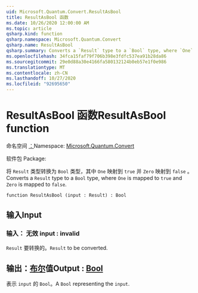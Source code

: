 ```yaml
---
uid: Microsoft.Quantum.Convert.ResultAsBool
title: ResultAsBool 函数
ms.date: 10/26/2020 12:00:00 AM
ms.topic: article
qsharp.kind: function
qsharp.namespace: Microsoft.Quantum.Convert
qsharp.name: ResultAsBool
qsharp.summary: Converts a `Result` type to a `Bool` type, where `One` is mapped to `true` and `Zero` is mapped to `false`.
ms.openlocfilehash: 34fca15faf79f706b398e3fdfc537ea91b28da86
ms.sourcegitcommit: 29e0d88a30e4166fa580132124b0eb57e1f0e986
ms.translationtype: MT
ms.contentlocale: zh-CN
ms.lasthandoff: 10/27/2020
ms.locfileid: "92695650"
---
```

# <a name="resultasbool-function"></a><span data-ttu-id="2420c-102">ResultAsBool 函数</span><span class="sxs-lookup"><span data-stu-id="2420c-102">ResultAsBool function</span></span>

<span data-ttu-id="2420c-103">命名空间 [：](xref:Microsoft.Quantum.Convert)</span><span class="sxs-lookup"><span data-stu-id="2420c-103">Namespace: [Microsoft.Quantum.Convert](xref:Microsoft.Quantum.Convert)</span></span>

<span data-ttu-id="2420c-104">软件包 [](https://nuget.org/packages/)</span><span class="sxs-lookup"><span data-stu-id="2420c-104">Package: [](https://nuget.org/packages/)</span></span>


<span data-ttu-id="2420c-105">将 `Result` 类型转换为 `Bool` 类型，其中 `One` 映射到 `true` 并 `Zero` 映射到 `false` 。</span><span class="sxs-lookup"><span data-stu-id="2420c-105">Converts a `Result` type to a `Bool` type, where `One` is mapped to `true` and `Zero` is mapped to `false`.</span></span>

```qsharp
function ResultAsBool (input : Result) : Bool
```


## <a name="input"></a><span data-ttu-id="2420c-106">输入</span><span class="sxs-lookup"><span data-stu-id="2420c-106">Input</span></span>

### <a name="input--__invalidresult__"></a><span data-ttu-id="2420c-107">输入： __无效 <Result>__</span><span class="sxs-lookup"><span data-stu-id="2420c-107">input : __invalid<Result>__</span></span>

<span data-ttu-id="2420c-108">`Result` 要转换的。</span><span class="sxs-lookup"><span data-stu-id="2420c-108">`Result` to be converted.</span></span>



## <a name="output--bool"></a><span data-ttu-id="2420c-109">输出：[布尔](xref:microsoft.quantum.lang-ref.bool)值</span><span class="sxs-lookup"><span data-stu-id="2420c-109">Output : [Bool](xref:microsoft.quantum.lang-ref.bool)</span></span>

<span data-ttu-id="2420c-110">表示 `input` 的 `Bool`。</span><span class="sxs-lookup"><span data-stu-id="2420c-110">A `Bool` representing the `input`.</span></span>